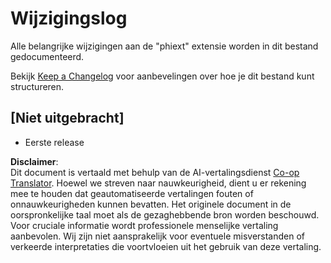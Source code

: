 <!--
CO_OP_TRANSLATOR_METADATA:
{
  "original_hash": "bd0afcb627d5754038537758315cbad7",
  "translation_date": "2025-07-16T17:25:41+00:00",
  "source_file": "code/09.UpdateSamples/Aug/vscode/phiext/CHANGELOG.md",
  "language_code": "nl"
}
-->
# Wijzigingslog

Alle belangrijke wijzigingen aan de "phiext" extensie worden in dit bestand gedocumenteerd.

Bekijk [Keep a Changelog](http://keepachangelog.com/) voor aanbevelingen over hoe je dit bestand kunt structureren.

## [Niet uitgebracht]

- Eerste release

**Disclaimer**:  
Dit document is vertaald met behulp van de AI-vertalingsdienst [Co-op Translator](https://github.com/Azure/co-op-translator). Hoewel we streven naar nauwkeurigheid, dient u er rekening mee te houden dat geautomatiseerde vertalingen fouten of onnauwkeurigheden kunnen bevatten. Het originele document in de oorspronkelijke taal moet als de gezaghebbende bron worden beschouwd. Voor cruciale informatie wordt professionele menselijke vertaling aanbevolen. Wij zijn niet aansprakelijk voor eventuele misverstanden of verkeerde interpretaties die voortvloeien uit het gebruik van deze vertaling.